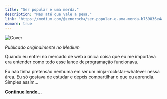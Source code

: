 ```yaml
---
title: "Ser popular é uma merda."
description: "Mas até que vale a pena."
link: "https://medium.com/@zenorocha/ser-popular-e-uma-merda-b739836e4407"
nomore: true
---
```


![Cover](/assets/img/posts/ser-popular.jpg)

*Publicado originalmente no Medium*

Quando eu entrei no mercado de web a única coisa que eu me importava era
entender como todo esse lance de programação funcionava.

Eu não tinha pretensão nenhuma em ser um ninja-rockstar-whatever nessa área. Eu
só gostava de estudar e depois compartilhar o que eu aprendia. Simples assim...

**[Continue lendo...](https://medium.com/@zenorocha/ser-popular-e-uma-merda-b739836e4407)**